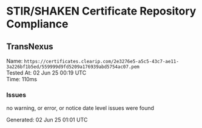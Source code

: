 # STIR/SHAKEN Certificate Repository Compliance

## TransNexus

Name: `https://certificates.clearip.com/2e3276e5-a5c5-43c7-ae11-3a226bf1b5ed/559999d9fd5209a176939abd5754ac07.pem`\
Tested At: 02 Jun 25 00:19 UTC\
Time: 110ms

### Issues

no warning, or error, or notice date level issues were found

Generated: 02 Jun 25 01:01 UTC